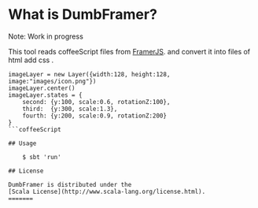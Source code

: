 #  What is DumbFramer?

Note: Work in progress

This tool reads coffeeScript files from [FramerJS](https://github.com/koenbok/Framer).
and convert it into files of html add css .

```
imageLayer = new Layer({width:128, height:128, image:"images/icon.png"})
imageLayer.center()
imageLayer.states = {
    second: {y:100, scale:0.6, rotationZ:100},
    third:  {y:300, scale:1.3},
    fourth: {y:200, scale:0.9, rotationZ:200}
}
```coffeeScript

## Usage

    $ sbt 'run'

## License

DumbFramer is distributed under the
[Scala License](http://www.scala-lang.org/license.html).
=======
